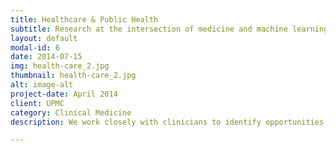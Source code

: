 ```yaml
---
title: Healthcare & Public Health
subtitle: Research at the intersection of medicine and machine learning
layout: default
modal-id: 6
date: 2014-07-15
img: health-care_2.jpg
thumbnail: health-care_2.jpg
alt: image-alt
project-date: April 2014
client: UPMC
category: Clinical Medicine
description: We work closely with clinicians to identify opportunities for AI and ML to make an impact in medical practice and clinical research.

---
```

